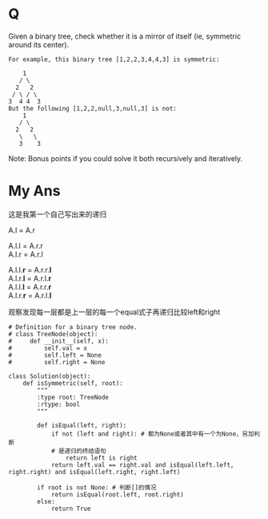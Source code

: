 # Q

Given a binary tree, check whether it is a mirror of itself (ie, symmetric around its center).
```
For example, this binary tree [1,2,2,3,4,4,3] is symmetric:

    1
   / \
  2   2
 / \ / \
3  4 4  3
But the following [1,2,2,null,3,null,3] is not:
    1
   / \
  2   2
   \   \
   3    3
```
Note:
Bonus points if you could solve it both recursively and iteratively.

# My Ans
这是我第一个自己写出来的递归

A.l = A.r

A.l.l = A.r.r \
A.l.r = A.r.l

A.l.l.**r** = A.r.r.**l** \
A.l.r.**l** = A.r.l.**r** \
A.l.l.**l** = A.r.r.**r** \
A.l.r.**r** = A.r.l.**l**

观察发现每一层都是上一层的每一个equal式子再递归比较left和right
```
# Definition for a binary tree node.
# class TreeNode(object):
#     def __init__(self, x):
#         self.val = x
#         self.left = None
#         self.right = None

class Solution(object):
    def isSymmetric(self, root):
        """
        :type root: TreeNode
        :rtype: bool
        """
    
        def isEqual(left, right):
            if not (left and right): # 都为None或者其中有一个为None，另加判断
            # 是递归的终结语句
                return left is right
            return left.val == right.val and isEqual(left.left, right.right) and isEqual(left.right, right.left)
                    
        if root is not None: # 判断[]的情况
            return isEqual(root.left, root.right)
        else:
            return True
```